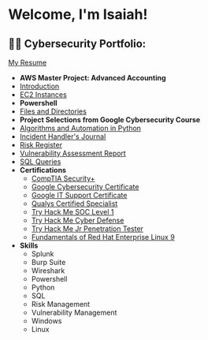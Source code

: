 <h1>Welcome, I'm Isaiah!
<h2>👨‍💻 Cybersecurity Portfolio:</h2>

[My Resume](https://github.com/isaiahbenrichards/Cybersecurity-Portfolio/blob/main/SOC_Analyst.pdf)
-  <b>AWS Master Project: Advanced Accounting</b>
  -  [Introduction](https://github.com/isaiahbenrichards/Advanced-Accounting-Project)
  -  [EC2 Instances](https://github.com/isaiahbenrichards/EC2-Instances)
-  <b>Powershell</b>
  -  [Files and Directories](https://github.com/isaiahbenrichards/Powershell.git)
-  <b>Project Selections from Google Cybersecurity Course</b>
  - [Algorithms and Automation in Python](https://github.com/isaiahbenrichards/Cybersecurity-Portfolio/blob/main/Python.pdf)
  - [Incident Handler's Journal](https://github.com/isaiahbenrichards/Cybersecurity-Portfolio/blob/main/journal.pdf)
  - [Risk Register](https://github.com/isaiahbenrichards/Cybersecurity-Portfolio/blob/main/risk_register.pdf)
  - [Vulnerability Assessment Report](https://github.com/isaiahbenrichards/Cybersecurity-Portfolio/blob/main/vulnerability_assessment.pdf)
  - [SQL Queries](https://github.com/isaiahbenrichards/Cybersecurity-Portfolio/blob/main/SQL_queries.pdf)
- <b>Certifications</b>
  - [CompTIA Security+](https://github.com/isaiahbenrichards/Cybersecurity-Portfolio/blob/main/CompTIA%20Security%2B%20ce%20certificate.pdf)
  - [Google Cybersecurity Certificate](https://github.com/isaiahbenrichards/Cybersecurity-Portfolio/blob/main/Google_Cybersecurity_Certificate.pdf)
  - [Google IT Support Certificate](https://github.com/isaiahbenrichards/Cybersecurity-Portfolio/blob/main/IT%20Support.pdf)
  - [Qualys Certified Specialist](https://github.com/isaiahbenrichards/Cybersecurity-Portfolio/blob/main/VMDR.pdf)
  - [Try Hack Me SOC Level 1](https://github.com/isaiahbenrichards/Cybersecurity-Portfolio/blob/main/SOC_Level_1.pdf)
  - [Try Hack Me Cyber Defense](https://github.com/isaiahbenrichards/Cybersecurity-Portfolio/blob/main/Cyber_Defense.pdf)
  - [Try Hack Me Jr Penetration Tester](https://github.com/isaiahbenrichards/Cybersecurity-Portfolio/blob/main/Junior_Penetration_Tester.pdf)
  - [Fundamentals of Red Hat Enterprise Linux 9](https://github.com/isaiahbenrichards/Cybersecurity-Portfolio/blob/main/Fundamentals_of_Redhat_Enterprise_Linux_9.pdf)
- <b>Skills</b>
  - Splunk
  - Burp Suite
  - Wireshark
  - Powershell
  - Python
  - SQL
  - Risk Management
  - Vulnerability Management
  - Windows
  - Linux


<!--
**joshmadakor1/joshmadakor1** is a ✨ _special_ ✨ repository because its `README.md` (this file) appears on your GitHub profile.

Here are some ideas to get you started:

- 🔭 I’m currently working on ...
- 🌱 I’m currently learning ...
- 👯 I’m looking to collaborate on ...
- 🤔 I’m looking for help with ...
- 💬 Ask me about ...
- 📫 How to reach me: ...
- 😄 Pronouns: ...
- ⚡ Fun fact: ...
-->
